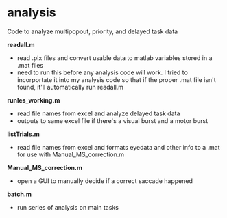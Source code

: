 # analysis
Code to analyze multipopout, priority, and delayed task data

**readall.m**
* read .plx files and convert usable data to matlab variables stored in a .mat files
* need to run this before any analysis code will work. I tried to incorportate it into my analysis code so that if the proper .mat file isn't found, it'll automatically run readall.m

**runles_working.m**
* read file names from excel and analyze delayed task data
* outputs to same excel file if there's a visual burst and a motor burst

**listTrials.m**
* read file names from excel and formats eyedata and other info to a .mat for use with Manual_MS_correction.m

**Manual_MS_correction.m**
* open a GUI to manually decide if a correct saccade happened

**batch.m**
* run series of analysis on main tasks
